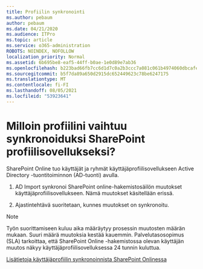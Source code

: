 ```yaml
---
title: Profiilin synkronointi
ms.author: pebaum
author: pebaum
ms.date: 04/21/2020
ms.audience: ITPro
ms.topic: article
ms.service: o365-administration
ROBOTS: NOINDEX, NOFOLLOW
localization_priority: Normal
ms.assetid: 6b695be8-eaf5-44ff-b0ae-1e0d89e7ab36
ms.openlocfilehash: b223bad66fb7cc6d1d7c0a2b3ccc7a081c061b4974060dbcafec84dfb24eb782
ms.sourcegitcommit: b5f7da89a650d2915dc652449623c78be6247175
ms.translationtype: MT
ms.contentlocale: fi-FI
ms.lasthandoff: 08/05/2021
ms.locfileid: "53923641"
---
```

# <a name="when-do-my-profile-changes-sync-to-the-sharepoint-user-profile-application"></a>Milloin profiilini vaihtuu synkronoiduksi SharePoint profiilisovellukseksi?

SharePoint Online tuo käyttäjät ja ryhmät käyttäjäprofiilisovellukseen Active Directory -tuontitoiminnon (AD-tuonti) avulla. 
  
1. AD Import synkronoi SharePoint online-hakemistosäilön muutokset käyttäjäprofiilisovellukseen. Nämä muutokset käsitellään erissä.
    
2. Ajastintehtävä suoritetaan, kunnes muutokset on synkronoitu.
    
> [!NOTE]
> Työn suorittamiseen kuluu aika määräytyy prosessin muutosten määrän mukaan. Suuri määrä muutoksia kestää kauemmin. Palvelutasosopimus (SLA) tarkoittaa, että SharePoint Online -hakemistossa olevan käyttäjän muutos näkyy käyttäjäprofiilisovelluksessa 24 tunnin kuluttua. 
  
[Lisätietoja käyttäjäprofiilin synkronoinnista SharePoint Onlinessa](https://go.microsoft.com/fwlink/?linkid=875671)
  

